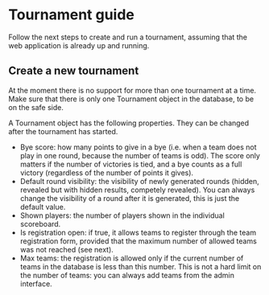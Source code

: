 # Tournament guide

Follow the next steps to create and run a tournament, assuming that the web application is already up and running.


## Create a new tournament

At the moment there is no support for more than one tournament at a time.
Make sure that there is only one Tournament object in the database, to be on the safe side.

A Tournament object has the following properties. They can be changed after the tournament has started.
- Bye score: how many points to give in a bye (i.e. when a team does not play in one round, because the number of teams is odd). The score only matters if the number of victories is tied, and a bye counts as a full victory (regardless of the number of points it gives).
- Default round visibility: the visibility of newly generated rounds (hidden, revealed but with hidden results, competely revealed). You can always change the visibility of a round after it is generated, this is just the default value.
- Shown players: the number of players shown in the individual scoreboard.
- Is registration open: if true, it allows teams to register through the team registration form, provided that the maximum number of allowed teams was not reached (see next).
- Max teams: the registration is allowed only if the current number of teams in the database is less than this number. This is not a hard limit on the number of teams: you can always add teams from the admin interface.

